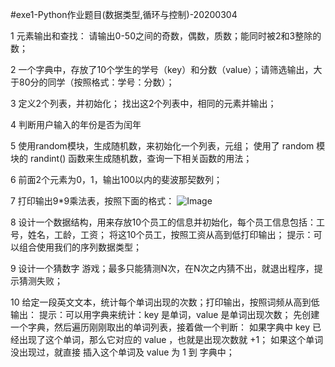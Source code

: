 #exe1-Python作业题目(数据类型,循环与控制)-20200304

1 元素输出和查找：  请输出0-50之间的奇数，偶数，质数；能同时被2和3整除的数；

2 一个字典中，存放了10个学生的学号（key）和分数（value）；请筛选输出，大于80分的同学（按照格式：学号：分数）；

3 定义2个列表，并初始化；  找出这2个列表中，相同的元素并输出；

4  判断用户输入的年份是否为闰年

5  使用random模块，生成随机数，来初始化一个列表，元组；
     使用了 random 模块的 randint() 函数来生成随机数，查询一下相关函数的用法；

6  前面2个元素为0，1，输出100以内的斐波那契数列；

7 打印输出9*9乘法表，按照下面的格式：
![Image](https://note.youdao.com/yws/public/resource/ba5af9a4c437d8f3078268f1a316a858/xmlnote/C65DA477BDD3433F81E37AB79F6EF4D9/29793740297D4FEFB8D82E751B1B33FF/24581)

8 设计一个数据结构，用来存放10个员工的信息并初始化，每个员工信息包括：工号，姓名，工龄，工资；  将这10个员工，按照工资从高到低打印输出；
   提示：可以组合使用我们的序列数据类型；

9 设计一个猜数字 游戏；最多只能猜测N次，在N次之内猜不出，就退出程序，提示猜测失败；

10  给定一段英文文本，统计每个单词出现的次数；打印输出，按照词频从高到低输出：
   提示：可以用字典来统计：key 是单词，value 是单词出现次数；
    先创建一个字典，然后遍历刚刚取出的单词列表，接着做一个判断： 如果字典中 key 已经出现了这个单词，那么它对应的 value ，也就是出现次数就 +1； 如果这个单词没出现过，就直接 插入这个单词及 value 为 1 到 字典中；